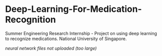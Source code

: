 # Deep-Learning-For-Medication-Recognition
Summer Engineering Research Internship - Project on using deep learning to recognize medications. National University of Singapore.

*neural network files not uploaded (too large)*
